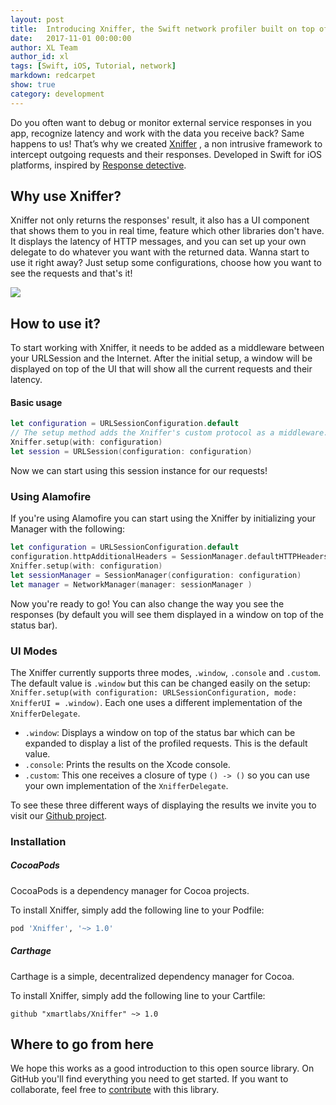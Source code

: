 ```yaml
---
layout: post
title:  Introducing Xniffer, the Swift network profiler built on top of URLSession!
date:   2017-11-01 00:00:00
author: XL Team
author_id: xl
tags: [Swift, iOS, Tutorial, network]
markdown: redcarpet
show: true
category: development
---
```


Do you often want to debug or monitor external service responses in you app, recognize latency and work with the data you receive back? Same happens to us!
That’s why we created [Xniffer](https://github.com/xmartlabs/Xniffer) , a non intrusive framework to intercept outgoing requests and their responses. Developed in Swift for iOS platforms, inspired by [Response detective](https://github.com/netguru/ResponseDetective).

## Why use Xniffer?
Xniffer not only returns the responses' result, it also has a UI component that shows them to you in real time, feature which other libraries don't have. It displays the latency of HTTP messages, and you can set up your own delegate to do whatever you want with the returned data.
Wanna start to use it right away? Just setup some configurations, choose how you want to see the requests and that's it!

![](https://raw.githubusercontent.com/xmartlabs/Xniffer/master/Example/curl.gif)

## How to use it?
To start working with Xniffer, it needs to be added as a middleware between your URLSession and the Internet. After the initial setup, a window will be displayed on top of the UI that will show all the current requests and their latency.

#### Basic usage

``` Swift
let configuration = URLSessionConfiguration.default
// The setup method adds the Xniffer's custom protocol as a middleware.
Xniffer.setup(with: configuration)
let session = URLSession(configuration: configuration)
```
Now we can start using this session instance for our requests!

### Using Alamofire

If you're using Alamofire you can start using the Xniffer by initializing your Manager with the following:

``` Swift
let configuration = URLSessionConfiguration.default
configuration.httpAdditionalHeaders = SessionManager.defaultHTTPHeaders
Xniffer.setup(with: configuration)
let sessionManager = SessionManager(configuration: configuration)
let manager = NetworkManager(manager: sessionManager )
```

Now you're ready to go! You can also change the way you see the responses (by default you will see them displayed in a window on top of the status bar).

### UI Modes
The Xniffer currently supports three modes, `.window`, `.console` and `.custom`. The default value is `.window` but this can be changed easily on the setup: `Xniffer.setup(with configuration: URLSessionConfiguration, mode: XnifferUI = .window)`. Each one uses a different implementation of the `XnifferDelegate`.

- `.window`: Displays a window on top of the status bar which can be expanded to display a list of the profiled requests. This is the default value.
- `.console`: Prints the results on the Xcode console.
- `.custom`: This one receives a closure of type `() -> ()` so you can use your own implementation of the `XnifferDelegate`.

To see these three different ways of displaying the results we invite you to visit our [Github project](https://github.com/xmartlabs/Xniffer).

### Installation
##### CocoaPods

CocoaPods is a dependency manager for Cocoa projects.

To install Xniffer, simply add the following line to your Podfile:

```ruby
pod 'Xniffer', '~> 1.0'
```

##### Carthage
Carthage is a simple, decentralized dependency manager for Cocoa.

To install Xniffer, simply add the following line to your Cartfile:
```
github "xmartlabs/Xniffer" ~> 1.0
```


## Where to go from here
We hope this works as a good introduction to this open source library. On GitHub you'll find everything you need to get started. If you want to collaborate, feel free to  [contribute](https://github.com/xmartlabs/Xniffer) with this library.
